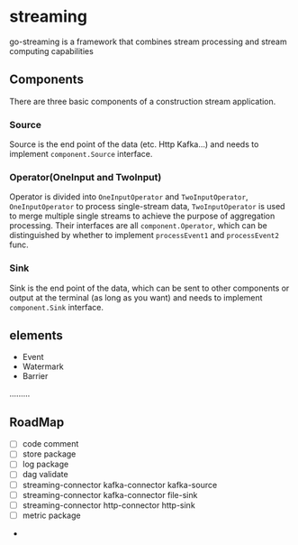 # streaming

go-streaming is a framework that combines stream processing and stream computing capabilities

## Components

There are three basic components of a construction stream application.

### Source

Source is the end point of the data (etc. Http Kafka...) and needs to implement `component.Source` interface.

### Operator(OneInput and TwoInput)

Operator is divided into `OneInputOperator` and `TwoInputOperator`,
`OneInputOperator` to process single-stream data, `TwoInputOperator` is used to merge multiple single streams to achieve
the purpose of aggregation processing. Their interfaces are all `component.Operator`, which can be distinguished by
whether to implement `processEvent1` and `processEvent2` func.

### Sink

Sink is the end point of the data, which can be sent to other components or output at the terminal (as long as you want)
and needs to implement `component.Sink` interface.

## elements

* Event
* Watermark
* Barrier

.........

## RoadMap

- [ ] code comment
- [ ] store package
- [ ] log package
- [ ] dag validate
- [ ] streaming-connector kafka-connector kafka-source
- [ ] streaming-connector kafka-connector file-sink
- [ ] streaming-connector http-connector http-sink
- [ ] metric package
- 

